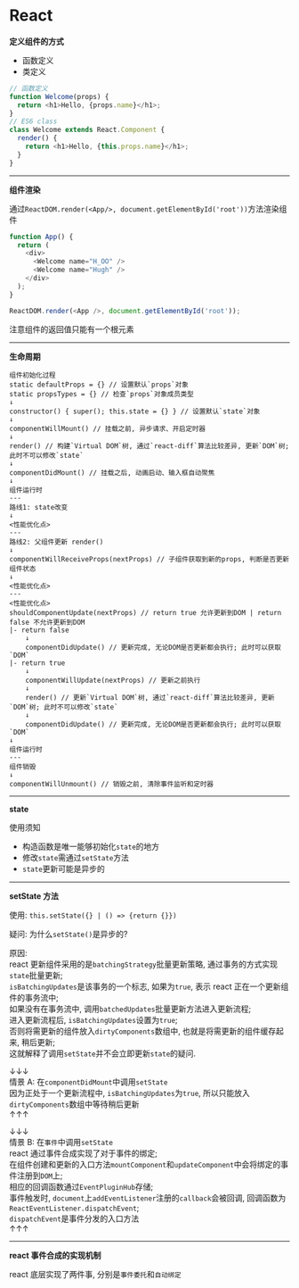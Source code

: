 # React

**定义组件的方式**

- 函数定义
- 类定义

```js
// 函数定义
function Welcome(props) {
  return <h1>Hello, {props.name}</h1>;
}
// ES6 class
class Welcome extends React.Component {
  render() {
    return <h1>Hello, {this.props.name}</h1>;
  }
}
```

---

**组件渲染**

通过`ReactDOM.render(<App/>, document.getElementById('root'))`方法渲染组件

```js
function App() {
  return (
    <div>
      <Welcome name="H_OO" />
      <Welcome name="Hugh" />
    </div>
  );
}

ReactDOM.render(<App />, document.getElementById('root'));
```

注意组件的返回值只能有一个根元素

---

**生命周期**

```
组件初始化过程
static defaultProps = {} // 设置默认`props`对象
static propsTypes = {} // 检查`props`对象成员类型
↓
constructor() { super(); this.state = {} } // 设置默认`state`对象
↓
componentWillMount() // 挂载之前, 异步请求、开启定时器
↓
render() // 构建`Virtual DOM`树, 通过`react-diff`算法比较差异, 更新`DOM`树; 此时不可以修改`state`
↓
componentDidMount() // 挂载之后, 动画启动、输入框自动聚焦
↓
组件运行时
---
路线1: state改变
↓
<性能优化点>
---
路线2: 父组件更新 render()
↓
componentWillReceiveProps(nextProps) // 子组件获取到新的props, 判断是否更新组件状态
↓
<性能优化点>
---
<性能优化点>
shouldComponentUpdate(nextProps) // return true 允许更新到DOM | return false 不允许更新到DOM
|- return false
    ↓
    componentDidUpdate() // 更新完成, 无论DOM是否更新都会执行; 此时可以获取`DOM`
|- return true
    ↓
    componentWillUpdate(nextProps) // 更新之前执行
    ↓
    render() // 更新`Virtual DOM`树, 通过`react-diff`算法比较差异, 更新`DOM`树; 此时不可以修改`state`
    ↓
    componentDidUpdate() // 更新完成, 无论DOM是否更新都会执行; 此时可以获取`DOM`
↓
组件运行时
---
组件销毁
↓
componentWillUnmount() // 销毁之前, 清除事件监听和定时器
```

---

**state**

使用须知

- 构造函数是唯一能够初始化`state`的地方
- 修改`state`需通过`setState`方法
- `state`更新可能是异步的

---

**setState 方法**

使用: `this.setState({} | () => {return {}})`

疑问: 为什么`setState()`是异步的?

原因:  
react 更新组件采用的是`batchingStrategy`批量更新策略, 通过事务的方式实现`state`批量更新;  
`isBatchingUpdates`是该事务的一个标志, 如果为`true`, 表示 react 正在一个更新组件的事务流中;  
如果没有在事务流中, 调用`batchedUpdates`批量更新方法进入更新流程;  
进入更新流程后, `isBatchingUpdates`设置为`true`;  
否则将需更新的组件放入`dirtyComponents`数组中, 也就是将需更新的组件缓存起来, 稍后更新;  
这就解释了调用`setState`并不会立即更新`state`的疑问.

↓↓↓  
情景 A: 在`componentDidMount`中调用`setState`  
因为正处于一个更新流程中, `isBatchingUpdates`为`true`, 所以只能放入`dirtyComponents`数组中等待稍后更新  
↑↑↑

↓↓↓  
情景 B: 在`事件`中调用`setState`  
react 通过事件合成实现了对于事件的绑定;  
在组件创建和更新的入口方法`mountComponent`和`updateComponent`中会将绑定的事件注册到`DOM`上;  
相应的回调函数通过`EventPluginHub`存储;  
事件触发时, `document`上`addEventListener`注册的`callback`会被回调, 回调函数为`ReactEventListener.dispatchEvent`;  
`dispatchEvent`是事件分发的入口方法  
↑↑↑

---

**react 事件合成的实现机制**

react 底层实现了两件事, 分别是`事件委托`和`自动绑定`
